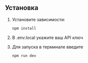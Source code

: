 ## Установка

1. Установите зависимости:
   ```bash
   npm install
2. В .env.local укажите ваш API ключ

3. Для запуска в терминале введите
   ```bash
   npm run dev